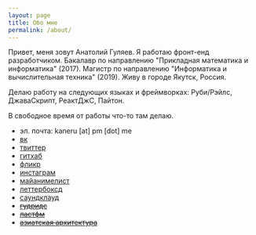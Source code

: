 ```yaml
---
layout: page
title: Обо мне
permalink: /about/
---
```


Привет, меня зовут Анатолий Гуляев. Я работаю фронт-енд разработчиком. Бакалавр по направлению "Прикладная математика и информатика" (2017). Магистр по направлению "Информатика и вычислительная техника" (2019). Живу в городе Якутск, Россия.

Делаю работу на следующих языках и фреймворках: Руби/Рэйлс, ДжаваСкрипт, РеактДжС, Пайтон.

В свободное время от работы что-то там делаю.

- эл. почта: kaneru [at] pm [dot] me
- [вк](https://vk.com/kaneru)
- [твиттер](https://twitter.com/kaneru__)
- [гитхаб](https://github.com/kaneru)
- [фликр](https://www.flickr.com/photos/kaneru)
- [инстаграм](https://www.instagram.com/kaneru_)
- [майанимелист](https://myanimelist.net/animelist/kaneru_)
- [леттербоксд](https://letterboxd.com/kaneru/)
- [саундклауд](https://soundcloud.com/kaneru)
- ~~[гудридс](https://www.goodreads.com/kaneru)~~
- ~~[ластфм](https://www.last.fm/user/kaneru_)~~
- ~~[азиатская архитектура](https://vk.com/asian_architecture)~~
